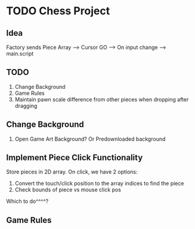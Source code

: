 # TODO Chess Project

## Idea
Factory sends Piece Array --> Cursor GO --> On input change --> main.script

## TODO
1. Change Background
2. Game Rules
3. Maintain pawn scale difference from other pieces when dropping after dragging

## Change Background
1. Open Game Art Background? Or Predownloaded background

## Implement Piece Click Functionality
Store pieces in 2D array.
On click, we have 2 options: 
1. Convert the touch/click position to the array indices to find the piece
2. Check bounds of piece vs mouse click pos

Which to do^^^^?

## Game Rules
